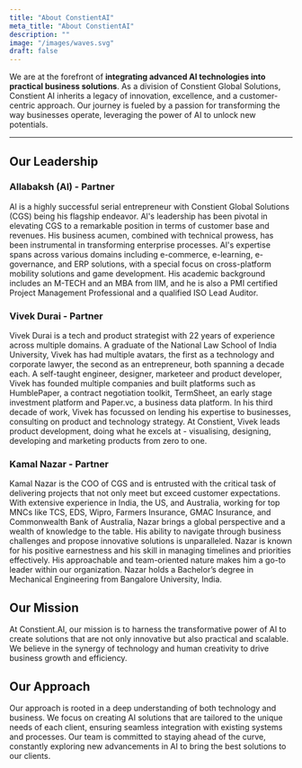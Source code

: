 ```yaml
---
title: "About ConstientAI"
meta_title: "About ConstientAI"
description: ""
image: "/images/waves.svg"
draft: false
---
```


We are at the forefront of <b>integrating advanced AI technologies into practical business solutions</b>. As a division of Constient Global Solutions, Constient AI inherits a legacy of innovation, excellence, and a customer-centric approach. Our journey is fueled by a passion for transforming the way businesses operate, leveraging the power of AI to unlock new potentials.

---

## Our Leadership

### Allabaksh (Al) - Partner

Al is a highly successful serial entrepreneur with Constient Global Solutions (CGS) being his flagship endeavor. Al's leadership has been pivotal in elevating CGS to a remarkable position in terms of customer base and revenues. His business acumen, combined with technical prowess, has been instrumental in transforming enterprise processes. Al's expertise spans across various domains including e-commerce, e-learning, e-governance, and ERP solutions, with a special focus on cross-platform mobility solutions and game development. His academic background includes an M-TECH and an MBA from IIM, and he is also a PMI certified Project Management Professional and a qualified ISO Lead Auditor.

### Vivek Durai - Partner

Vivek Durai is a tech and product strategist with 22 years of experience across multiple domains. A graduate of the National Law School of India University, Vivek has had multiple avatars, the first as a technology and corporate lawyer, the second as an entrepreneur, both spanning a decade each. A self-taught engineer, designer, marketeer and product developer, Vivek has founded multiple companies and built platforms such as HumblePaper, a contract negotiation toolkit, TermSheet, an early stage investment platform and Paper.vc, a business data platform. In his third decade of work, Vivek has focussed on lending his expertise to businesses, consulting on product and technology strategy. At Constient, Vivek leads product development, doing what he excels at - visualising, designing, developing and marketing products from zero to one.

### Kamal Nazar - Partner

Kamal Nazar is the COO of CGS and is entrusted with the critical task of delivering projects that not only meet but exceed customer expectations. With extensive experience in India, the US, and Australia, working for top MNCs like TCS, EDS, Wipro, Farmers Insurance, GMAC Insurance, and Commonwealth Bank of Australia, Nazar brings a global perspective and a wealth of knowledge to the table. His ability to navigate through business challenges and propose innovative solutions is unparalleled. Nazar is known for his positive earnestness and his skill in managing timelines and priorities effectively. His approachable and team-oriented nature makes him a go-to leader within our organization. Nazar holds a Bachelor’s degree in Mechanical Engineering from Bangalore University, India.

## Our Mission

At Constient.AI, our mission is to harness the transformative power of AI to create solutions that are not only innovative but also practical and scalable. We believe in the synergy of technology and human creativity to drive business growth and efficiency.

## Our Approach

Our approach is rooted in a deep understanding of both technology and business. We focus on creating AI solutions that are tailored to the unique needs of each client, ensuring seamless integration with existing systems and processes. Our team is committed to staying ahead of the curve, constantly exploring new advancements in AI to bring the best solutions to our clients.
